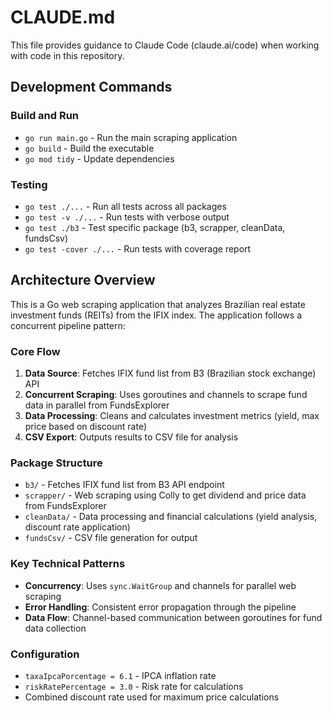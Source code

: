 # CLAUDE.md

This file provides guidance to Claude Code (claude.ai/code) when working with code in this repository.

## Development Commands

### Build and Run
- `go run main.go` - Run the main scraping application
- `go build` - Build the executable
- `go mod tidy` - Update dependencies

### Testing
- `go test ./...` - Run all tests across all packages
- `go test -v ./...` - Run tests with verbose output
- `go test ./b3` - Test specific package (b3, scrapper, cleanData, fundsCsv)
- `go test -cover ./...` - Run tests with coverage report

## Architecture Overview

This is a Go web scraping application that analyzes Brazilian real estate investment funds (REITs) from the IFIX index. The application follows a concurrent pipeline pattern:

### Core Flow
1. **Data Source**: Fetches IFIX fund list from B3 (Brazilian stock exchange) API
2. **Concurrent Scraping**: Uses goroutines and channels to scrape fund data in parallel from FundsExplorer
3. **Data Processing**: Cleans and calculates investment metrics (yield, max price based on discount rate)
4. **CSV Export**: Outputs results to CSV file for analysis

### Package Structure
- `b3/` - Fetches IFIX fund list from B3 API endpoint
- `scrapper/` - Web scraping using Colly to get dividend and price data from FundsExplorer
- `cleanData/` - Data processing and financial calculations (yield analysis, discount rate application)
- `fundsCsv/` - CSV file generation for output

### Key Technical Patterns
- **Concurrency**: Uses `sync.WaitGroup` and channels for parallel web scraping
- **Error Handling**: Consistent error propagation through the pipeline
- **Data Flow**: Channel-based communication between goroutines for fund data collection

### Configuration
- `taxaIpcaPorcentage = 6.1` - IPCA inflation rate
- `riskRatePercentage = 3.0` - Risk rate for calculations
- Combined discount rate used for maximum price calculations